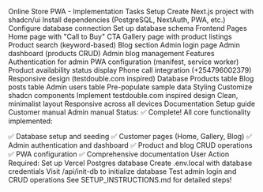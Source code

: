 Online Store PWA - Implementation Tasks
Setup
 Create Next.js project with shadcn/ui
 Install dependencies (PostgreSQL, NextAuth, PWA, etc.)
 Configure database connection
 Set up database schema
Frontend Pages
 Home page with "Call to Buy" CTA
 Gallery page with product listings
 Product search (keyword-based)
 Blog section
 Admin login page
 Admin dashboard (products CRUD)
 Admin blog management
Features
 Authentication for admin
 PWA configuration (manifest, service worker)
 Product availability status display
 Phone call integration (+254796002379)
 Responsive design (testdouble.com inspired)
Database
 Products table
 Blog posts table
 Admin users table
 Pre-populate sample data
Styling
 Customize shadcn components
 Implement testdouble.com inspired design
 Clean, minimalist layout
 Responsive across all devices
Documentation
 Setup guide
 Customer manual
 Admin manual
Status: ✅ Complete!
All core functionality implemented:

✅ Database setup and seeding
✅ Customer pages (Home, Gallery, Blog)
✅ Admin authentication and dashboard
✅ Product and blog CRUD operations
✅ PWA configuration
✅ Comprehensive documentation
User Action Required:
Set up Vercel Postgres database
Create .env.local with database credentials
Visit /api/init-db to initialize database
Test admin login and CRUD operations
See SETUP_INSTRUCTIONS.md for detailed steps!